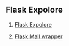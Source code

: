 ## Flask Expolore

1. [Flask Expolore](https://exploreflask.com/users.html)

2. [Flask Mail wrapper](http://www.oschina.net/translate/the-flask-mega-tutorial-part-xi-email-support)